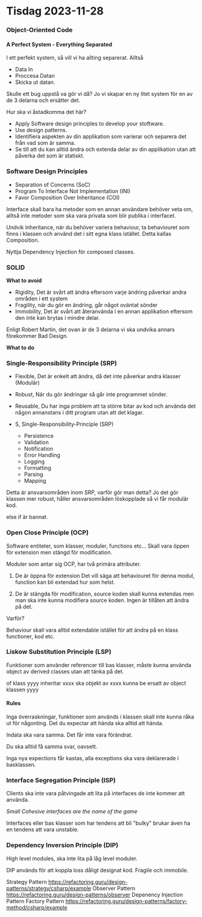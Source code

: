 # Tisdag 2023-11-28

### Object-Oriented Code

#### A Perfect System - Everything Separated

I ett perfekt system, så vill vi ha allting separerat. Alltså

- Data In
- Proccesa Datan
- Skicka ut datan.

Skulle ett bug uppstå va gör vi då? Jo vi skapar en ny litet system för en av de 3 delarna och ersätter det.

Hur ska vi åstadkomma det här?

- Apply Software design principles to develop your stoftware.
- Use design patterns.
- Identifiera aspekten av din applikation som varierar och separera det från vad som är samma.
- Se till att du kan alltid ändra och extenda delar av din applikation utan att påverka det som är statiskt.

### Software Design Principles

- Separation of Concerns (SoC)
- Program To Interface Not Implementation (INI)
- Favor Composition Over Inheritance (COI)

Interface skall bara ha metoder som en annan användare behöver veta om, alltså inte metoder som ska vara privata som blir publika i interfacet.

Undvik inheritance, när du behöver variera behaviour, ta behaviouret som finns i klassen och använd det i sitt egna klass istället. Detta kallas Composition.

Nyttja Dependency Injection för composed classes.

### SOLID

**What to avoid**

- Rigidity, Det är svårt att ändra eftersom varje ändring påverkar andra områden i ett system
- Fragility, när du gör en ändring, går något oväntat sönder
- Immobility, Det är svårt att återanvända i en annan applikation eftersom den inte kan brytas i mindre delar.

Enligt Robert Martin, det ovan är de 3 delarna vi ska undvika annars förekommer Bad Design.

**What to do**

### Single-Responsibility Principle (SRP)

- Flexible, Det är enkelt att ändra, då det inte påverkar andra klasser (Modulär)
- Robust, När du gör ändringar så går inte programmet sönder.
- Reusable, Du har inga problem att ta större bitar av kod och använda det någon annanstans i ditt program utan att det klagar.

- S, Single-Responsibility-Principle (SRP)<br>
  - Persistence
  - Validation
  - Notification
  - Error Handling
  - Logging
  - Formatting
  - Parsing
  - Mapping

Detta är ansvarsområden inom SRP, varför gör man detta?
Jo det gör klassen mer robust, håller ansvarsområden löskopplade så vi får modulär kod.

else if är bannat.

### Open Close Principle (OCP)

Software entiteter, som klasser, moduler, functions etc... Skall vara öppen för extension men stängd för modification.

Moduler som antar sig OCP, har två primära attributer.

1. De är öppna för extension
   Det vill säga att behaviouret för denna modul, function kan bli extendad hur som helst.

2. De är stängda för modification, source koden skall kunna extendas men man ska inte kunna modifiera source koden. Ingen är tillåten att ändra på det.

Varför?

Behaviour skall vara alltid extendable istället för att ändra på en klass functioner, kod etc.

### Liskow Substitution Principle (LSP)

Funktioner som använder referencer till bas klasser, måste kunna använda object av derived classes utan att tänka på det.

of klass yyyy inheritar xxxx
ska objekt av xxxx kunna be ersatt av object klassen yyyy

#### Rules

Inga överraskningar, funktioner som används i klassen skall inte kunna råka ut för någonting. Det du expectar att hända ska alltid att hända.

Indata ska vara samma. Det får inte vara förändrat.

Du ska alltid få samma svar, oavsett.

Inga nya expections får kastas, alla exceptions ska vara deklarerade i basklassen.

### Interface Segregation Principle (ISP)

Clients ska inte vara påtvingade att lita på interfaces de inte kommer att använda.

_Small Cohesive interfaces are the name of the game_

Interfaces eller bas klasser som har tendens att bli "bulky" brukar även ha en tendens att vara unstable.

### Dependency Inversion Principle (DIP)

High level modules, ska inte lita på låg level moduler.

DIP används för att koppla loss dåligt designat kod. Fragile och immobile.

Strategy Pattern https://refactoring.guru/design-patterns/strategy/csharp/example
Observer Pattern https://refactoring.guru/design-patterns/observer
Depenency Injection Pattern
Factory Pattern https://refactoring.guru/design-patterns/factory-method/csharp/example

#
